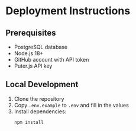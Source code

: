 # Deployment Instructions

## Prerequisites
- PostgreSQL database
- Node.js 18+
- GitHub account with API token
- Puter.js API key

## Local Development
1. Clone the repository
2. Copy `.env.example` to `.env` and fill in the values
3. Install dependencies:
   ```bash
   npm install